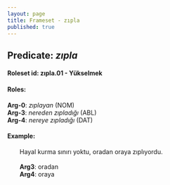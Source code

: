 ```yaml
---
layout: page
title: Frameset - zıpla
published: true
---
```

<h2>Predicate: <i>zıpla</i></h2>
<h4>Roleset id: zıpla.01 - Yükselmek<br>
<h4>Roles:</h4>
<b>Arg-0</b>: <i>zıplayan</i>  (NOM) <br>
<b>Arg-3</b>: <i>nereden zıpladığı</i>  (ABL) <br>
<b>Arg-4</b>: <i>nereye zıpladığı</i>  (DAT) <br>
<h4>Example:</h4>
&emsp;&emsp;Hayal kurma sınırı yoktu, oradan oraya zıplıyordu.<br><br>
&emsp;&emsp;<b>Arg3</b>:  oradan<br>
&emsp;&emsp;<b>Arg4</b>:  oraya<br>

